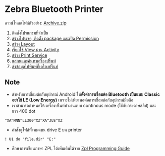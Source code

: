 

# Zebra Bluetooth Printer 

ดาวน์โหลดไฟล์ตัวอย่าง: [Archive.zip](https://github.com/teerasej/Xamarin.Android-handbook/files/6425214/Archive.zip)

1. [ติดตั้งโปรแกรมที่จำเป็น](1-setup-sdk.md)
2. [สร้างโปรเจค, ติดตั้ง package และเปิด Permission](2-create-project.md)
3. [สร้าง Layout](3-create-layout.md)
4. [เรียกใช้ View ผ่าน Activity](4-access-view.md)
5. [สร้าง Print Service](5-create-print-service.md)
6. [แสกนและค้นหาเครื่องปริ้นท์](6-scan-printer.md)
7. [ส่งข้อมูลไปพิมพ์ที่เครื่องปริ้นท์](7-print.md)

## Note

- สำหรับการเชื่อมต่อกับอุปกรณ์ Android ให้**ตั้งค่าการเชื่อมต่อ Bluetooth เป็นแบบ Classic อย่าใช้ LE (Low Energy)** เพราะไม่เพียงพอต่อการเชื่อมต่อกับอุปกรณ์มือถือ
- เราสามารถกำหนดให้ เครื่องปริ้นท์ทำงานแบบ continous mode (ใช้กับกระดาษสลิป) และยาว 400 dot

```zpl
^XA^MNN^LL300^XZ^XA^JUS^XZ
```
- คำสั่งดูไฟล์ทั้งหมดบน drive E บน printer
```
! U1 do "file.dir" "E:"
```
- ศึกษาการเขียนภาษา ZPL ได้เพิ่มเติมได้จาก [Zpl Programming Guide](https://www.zebra.com/content/dam/zebra_new_ia/en-us/manuals/printers/common/programming/zpl-zbi2-pm-en.pdf)
